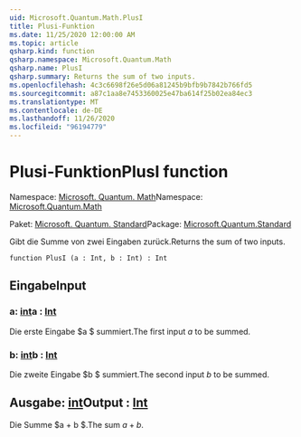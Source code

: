 ```yaml
---
uid: Microsoft.Quantum.Math.PlusI
title: Plusi-Funktion
ms.date: 11/25/2020 12:00:00 AM
ms.topic: article
qsharp.kind: function
qsharp.namespace: Microsoft.Quantum.Math
qsharp.name: PlusI
qsharp.summary: Returns the sum of two inputs.
ms.openlocfilehash: 4c3c6698f26e5d06a81245b9bfb9b7842b766fd5
ms.sourcegitcommit: a87c1aa8e7453360025e47ba614f25b02ea84ec3
ms.translationtype: MT
ms.contentlocale: de-DE
ms.lasthandoff: 11/26/2020
ms.locfileid: "96194779"
---
```

# <a name="plusi-function"></a><span data-ttu-id="5b8af-102">Plusi-Funktion</span><span class="sxs-lookup"><span data-stu-id="5b8af-102">PlusI function</span></span>

<span data-ttu-id="5b8af-103">Namespace: [Microsoft. Quantum. Math](xref:Microsoft.Quantum.Math)</span><span class="sxs-lookup"><span data-stu-id="5b8af-103">Namespace: [Microsoft.Quantum.Math](xref:Microsoft.Quantum.Math)</span></span>

<span data-ttu-id="5b8af-104">Paket: [Microsoft. Quantum. Standard](https://nuget.org/packages/Microsoft.Quantum.Standard)</span><span class="sxs-lookup"><span data-stu-id="5b8af-104">Package: [Microsoft.Quantum.Standard](https://nuget.org/packages/Microsoft.Quantum.Standard)</span></span>


<span data-ttu-id="5b8af-105">Gibt die Summe von zwei Eingaben zurück.</span><span class="sxs-lookup"><span data-stu-id="5b8af-105">Returns the sum of two inputs.</span></span>

```qsharp
function PlusI (a : Int, b : Int) : Int
```


## <a name="input"></a><span data-ttu-id="5b8af-106">Eingabe</span><span class="sxs-lookup"><span data-stu-id="5b8af-106">Input</span></span>

### <a name="a--int"></a><span data-ttu-id="5b8af-107">a: [int](xref:microsoft.quantum.lang-ref.int)</span><span class="sxs-lookup"><span data-stu-id="5b8af-107">a : [Int](xref:microsoft.quantum.lang-ref.int)</span></span>

<span data-ttu-id="5b8af-108">Die erste Eingabe $a $ summiert.</span><span class="sxs-lookup"><span data-stu-id="5b8af-108">The first input $a$ to be summed.</span></span>


### <a name="b--int"></a><span data-ttu-id="5b8af-109">b: [int](xref:microsoft.quantum.lang-ref.int)</span><span class="sxs-lookup"><span data-stu-id="5b8af-109">b : [Int](xref:microsoft.quantum.lang-ref.int)</span></span>

<span data-ttu-id="5b8af-110">Die zweite Eingabe $b $ summiert.</span><span class="sxs-lookup"><span data-stu-id="5b8af-110">The second input $b$ to be summed.</span></span>



## <a name="output--int"></a><span data-ttu-id="5b8af-111">Ausgabe: [int](xref:microsoft.quantum.lang-ref.int)</span><span class="sxs-lookup"><span data-stu-id="5b8af-111">Output : [Int](xref:microsoft.quantum.lang-ref.int)</span></span>

<span data-ttu-id="5b8af-112">Die Summe $a + b $.</span><span class="sxs-lookup"><span data-stu-id="5b8af-112">The sum $a + b$.</span></span>